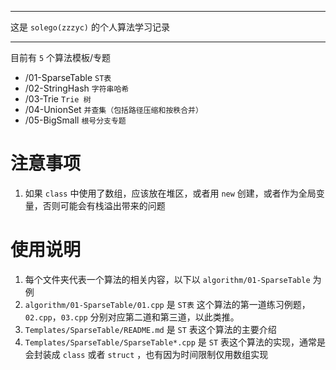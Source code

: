 ****
这是 `solego(zzzyc)` 的个人算法学习记录

***

目前有 `5` 个算法模板/专题
- /01-SparseTable        `ST表`
- /02-StringHash         `字符串哈希`
- /03-Trie               `Trie 树`
- /04-UnionSet           `并查集（包括路径压缩和按秩合并）`
- /05-BigSmall           `根号分支专题`

# 注意事项

1. 如果 `class` 中使用了数组，应该放在堆区，或者用 `new` 创建，或者作为全局变量，否则可能会有栈溢出带来的问题

# 使用说明
1. 每个文件夹代表一个算法的相关内容，以下以 `algorithm/01-SparseTable` 为例
2. `algorithm/01-SparseTable/01.cpp` 是 `ST表` 这个算法的第一道练习例题，`02.cpp`，`03.cpp` 分别对应第二道和第三道，以此类推。
3. `Templates/SparseTable/README.md` 是 `ST` 表这个算法的主要介绍
4. `Templates/SparseTable/SparseTable*.cpp` 是 `ST` 表这个算法的实现，通常是会封装成 `class` 或者 `struct` ，也有因为时间限制仅用数组实现
